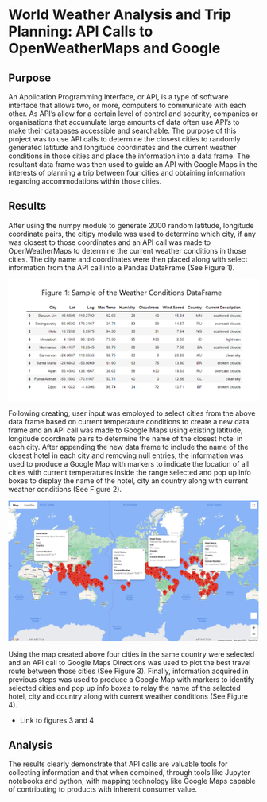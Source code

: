 # World Weather Analysis and Trip Planning:  API Calls to OpenWeatherMaps and Google

## Purpose
An Application Programming Interface, or API, is a type of software interface that allows two, or more, computers to communicate with each other.  As API’s allow for a certain level of control and security, companies or organisations that accumulate large amounts of data often use API’s to make their databases accessible and searchable.  The purpose of this project was to use API calls to determine the closest cities to randomly generated latitude and longitude coordinates and the current weather conditions in those cities and place the information into a data frame.  The resultant data frame was then used to guide an API with Google Maps in the interests of planning a trip between four cities and obtaining information regarding accommodations within those cities.

## Results
After using the numpy module to generate 2000 random latitude, longitude coordinate pairs, the citipy module was used to determine which city, if any was closest to those coordinates and an API call was made to OpenWeatherMaps to determine the current weather conditions in those cities.  The city name and coordinates were then placed along with select information from the API call into a Pandas DataFrame (See Figure 1).

![](https://github.com/Scruffy-Bearie/World_Weather_Analysis/blob/main/DataFrameSample.png)

Following creating, user input was employed to select cities from the above data frame based on current temperature conditions to create a new data frame and an API call was made to Google Maps using existing latitude, longitude coordinate pairs to determine the name of the closest hotel in each city.  After appending the new data frame to include the name of the closest hotel in each city and removing null entries, the information was used to produce a Google Map with markers to indicate the location of all cities with current temperatures inside the range selected and pop up info boxes to display the name of the hotel, city an country along with current weather conditions (See Figure 2).

![](https://github.com/Scruffy-Bearie/World_Weather_Analysis/blob/main/Vacation_Search/WeatherPy_vacation_map.png)

Using the map created above four cities in the same country were selected and an API call to Google Maps Directions was used to plot the best travel route between those cities (See Figure 3).  Finally, information acquired in previous steps was used to produce a Google Map with markers to identify selected cities and pop up info boxes to relay the name of the selected hotel, city and country along with current weather conditions (See Figure 4).

-	Link to figures 3 and 4

## Analysis

The results clearly demonstrate that API calls are valuable tools for collecting information and that when combined, through tools like Jupyter notebooks and python, with mapping technology like Google Maps capable of contributing to products with inherent consumer value.
